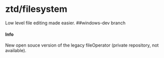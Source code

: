 # ztd/filesystem
Low level file editing made easier.
##windows-dev branch
#### Info
New open souce version of the legacy fileOperator (private repository, not available).
